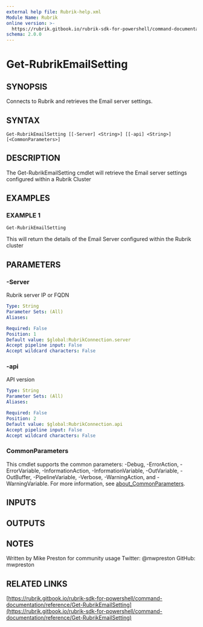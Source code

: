 ```yaml
---
external help file: Rubrik-help.xml
Module Name: Rubrik
online version: >-
  https://rubrik.gitbook.io/rubrik-sdk-for-powershell/command-documentation/reference/Get-RubrikEmailSetting
schema: 2.0.0
---
```


# Get-RubrikEmailSetting

## SYNOPSIS

Connects to Rubrik and retrieves the Email server settings.

## SYNTAX

```text
Get-RubrikEmailSetting [[-Server] <String>] [[-api] <String>] [<CommonParameters>]
```

## DESCRIPTION

The Get-RubrikEmailSetting cmdlet will retrieve the Email server settings configured within a Rubrik Cluster

## EXAMPLES

### EXAMPLE 1

```text
Get-RubrikEmailSetting
```

This will return the details of the Email Server configured within the Rubrik cluster

## PARAMETERS

### -Server

Rubrik server IP or FQDN

```yaml
Type: String
Parameter Sets: (All)
Aliases:

Required: False
Position: 1
Default value: $global:RubrikConnection.server
Accept pipeline input: False
Accept wildcard characters: False
```

### -api

API version

```yaml
Type: String
Parameter Sets: (All)
Aliases:

Required: False
Position: 2
Default value: $global:RubrikConnection.api
Accept pipeline input: False
Accept wildcard characters: False
```

### CommonParameters

This cmdlet supports the common parameters: -Debug, -ErrorAction, -ErrorVariable, -InformationAction, -InformationVariable, -OutVariable, -OutBuffer, -PipelineVariable, -Verbose, -WarningAction, and -WarningVariable. For more information, see [about\_CommonParameters](http://go.microsoft.com/fwlink/?LinkID=113216).

## INPUTS

## OUTPUTS

## NOTES

Written by Mike Preston for community usage Twitter: @mwpreston GitHub: mwpreston

## RELATED LINKS

[https://rubrik.gitbook.io/rubrik-sdk-for-powershell/command-documentation/reference/Get-RubrikEmailSetting](https://rubrik.gitbook.io/rubrik-sdk-for-powershell/command-documentation/reference/Get-RubrikEmailSetting)

